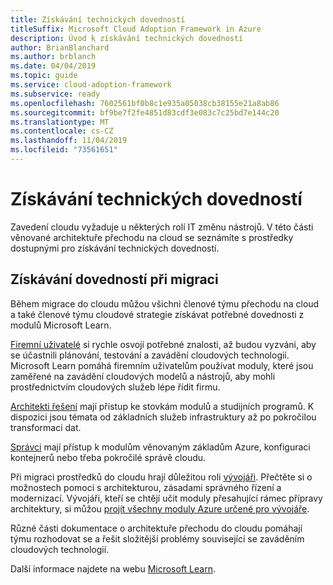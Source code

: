 ```yaml
---
title: Získávání technických dovedností
titleSuffix: Microsoft Cloud Adoption Framework in Azure
description: Úvod k získávání technických dovedností
author: BrianBlanchard
ms.author: brblanch
ms.date: 04/04/2019
ms.topic: guide
ms.service: cloud-adoption-framework
ms.subservice: ready
ms.openlocfilehash: 7602561bf0b8c1e935a05038cb38155e21a8ab86
ms.sourcegitcommit: bf9be7f2fe4851d83cdf3e083c7c25bd7e144c20
ms.translationtype: MT
ms.contentlocale: cs-CZ
ms.lasthandoff: 11/04/2019
ms.locfileid: "73561651"
---
```

# <a name="build-technical-skills"></a>Získávání technických dovedností

Zavedení cloudu vyžaduje u některých rolí IT změnu nástrojů. V této části věnované architektuře přechodu na cloud se seznámíte s prostředky dostupnými pro získávání technických dovedností.

## <a name="migration-skill-building"></a>Získávání dovedností při migraci

Během migrace do cloudu můžou všichni členové týmu přechodu na cloud a také členové týmu cloudové strategie získávat potřebné dovednosti z modulů Microsoft Learn.

[Firemní uživatelé](https://docs.microsoft.com/learn/browse/?roles=business-user) si rychle osvojí potřebné znalosti, až budou vyzváni, aby se účastnili plánování, testování a zavádění cloudových technologií. Microsoft Learn pomáhá firemním uživatelům používat moduly, které jsou zaměřené na zavádění cloudových modelů a nástrojů, aby mohli prostřednictvím cloudových služeb lépe řídit firmu.

[Architekti řešení](https://docs.microsoft.com/learn/browse/?roles=solution-architect) mají přístup ke stovkám modulů a studijních programů. K dispozici jsou témata od základních služeb infrastruktury až po pokročilou transformaci dat.

[Správci](https://docs.microsoft.com/learn/browse/?roles=administrator) mají přístup k modulům věnovaným základům Azure, konfiguraci kontejnerů nebo třeba pokročilé správě cloudu.

Při migraci prostředků do cloudu hrají důležitou roli [vývojáři](https://docs.microsoft.com/learn/browse/?roles=developer&term=infrastructure). Přečtěte si o možnostech pomoci s architekturou, zásadami správného řízení a modernizací. Vývojáři, kteří se chtějí učit moduly přesahující rámec přípravy architektury, si můžou [projít všechny moduly Azure určené pro vývojáře](https://docs.microsoft.com/learn/browse/?roles=developer&products=azure).

Různé části dokumentace o architektuře přechodu do cloudu pomáhají týmu rozhodovat se a řešit složitější problémy související se zaváděním cloudových technologií.

Další informace najdete na webu [Microsoft Learn](https://docs.microsoft.com/learn).
